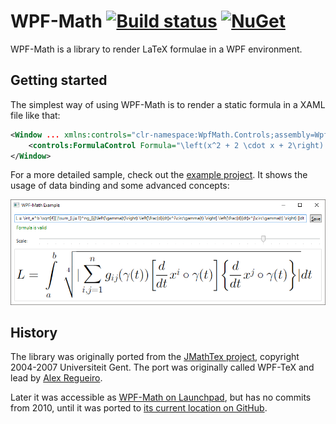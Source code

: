 WPF-Math [![Build status][badge-appveyor]][appveyor] [![NuGet][badge-nuget]][nuget]
========

WPF-Math is a library to render LaTeX formulae in a WPF environment.

Getting started
---------------

The simplest way of using WPF-Math is to render a static formula in a XAML file
like that:

```xml
<Window ... xmlns:controls="clr-namespace:WpfMath.Controls;assembly=WpfMath">
    <controls:FormulaControl Formula="\left(x^2 + 2 \cdot x + 2\right) = 0" />
</Window>
```

For a more detailed sample, check out the [example project][example]. It shows
the usage of data binding and some advanced concepts:

![Example screenshot](docs/example-screenshot.png)

History
-------

The library was originally ported from the [JMathTex project][jmathtex],
copyright 2004-2007 Universiteit Gent. The port was originally called WPF-TeX
and lead by [Alex Regueiro][alex-regueiro].

Later it was accessible as [WPF-Math on Launchpad][launchpad], but has no
commits from 2010, until it was ported to [its current location on
GitHub][github].

[example]: WpfMath.Example/

[alex-regueiro]: https://github.com/alexreg
[appveyor]: https://ci.appveyor.com/project/ForNeVeR/wpf-math/branch/master
[github]: https://github.com/ForNeVeR/wpf-math
[jmathtex]: http://jmathtex.sourceforge.net/
[launchpad]: https://launchpad.net/wpf-math
[nuget]: https://www.nuget.org/packages/WpfMath/

[badge-appveyor]: https://ci.appveyor.com/api/projects/status/b26m3rpfcgb91gdg/branch/master?svg=true
[badge-nuget]: https://img.shields.io/nuget/v/WpfMath.svg
